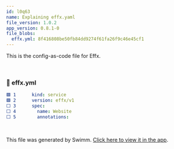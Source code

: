 ```yaml
---
id: l0q63
name: Explaining effx.yaml
file_version: 1.0.2
app_version: 0.8.1-0
file_blobs:
  effx.yml: 8f416808be50fb84dd9274f61fa26f9c46e45cf1
---
```


This is the config-as-code file for Effx.

<br/>

<!-- NOTE-swimm-snippet: the lines below link your snippet to Swimm -->
### 📄 effx.yml
```yaml
🟩 1      kind: service
🟩 2      version: effx/v1
⬜ 3      spec:
⬜ 4        name: Website
⬜ 5        annotations:
```

<br/>

This file was generated by Swimm. [Click here to view it in the app](https://app.swimm.io/repos/Z2l0aHViJTNBJTNBV2Vic2l0ZSUzQSUzQXBhcnJpc2hpb25lcg==/docs/l0q63).
